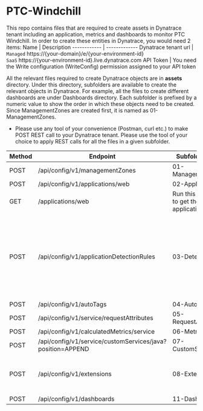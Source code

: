 # PTC-Windchill
This repo contains files that are required to create assets in Dynatrace tenant including an application, metrics and dashboards to monitor PTC Windchill.
In order to create these entities in Dynatrace, you would need 2 items:
Name | Description
------------ | -------------
Dynatrace tenant url | `Managed` https://{your-domain}/e/{your-environment-id}  <br/>`SaaS` https://{your-environment-id}.live.dynatrace.com
API Token | You need the Write configuration (WriteConfig) permission assigned to your API token  

All the relevant files required to create Dynatrace objects are in **assets** directory. Under this directory, subfolders are available to create the relevant objects in Dynatrace. For example, all the files to create different dashboards are under Dashboards directory. Each subfolder is prefixed by a numeric value to show the order in which these objects need to be created. Since ManagementZones are created first, it is named as 01-ManagementZones. 

* Please use any tool of your convenience (Postman, curl etc.) to make POST REST call to your Dynatrace tenant. Please use the tool of your choice to apply REST calls for all the files in a given subfolder.

  
Method | Endpoint | Subfolder Name | Notes
------------| ----------------------------------- | --------------- | -----------------------
POST | /api/config/v1/managementZones | 01-ManagementZones |
POST | /api/config/v1/applications/web | 02-Application |
GET  | /applications/web | Run this command to get the application id | Note the application id
POST | /api/config/v1/applicationDetectionRules | 03-DetectionRules | Replace the application id in the json with the id received from the GET command above  
POST | /api/config/v1/autoTags | 04-AutoTags | 
POST | /api/config/v1/service/requestAttributes | 05-RequestAttributes |  
POST | /api/config/v1/calculatedMetrics/service | 06-MetricsService |  
POST | /api/config/v1/service/customServices/java?position=APPEND | 07-CustomServices |
POST | /api/config/v1/extensions | 08-Extensions | Extensions require uploading of the zip file. 
POST | /api/config/v1/dashboards | 11-Dashboards
